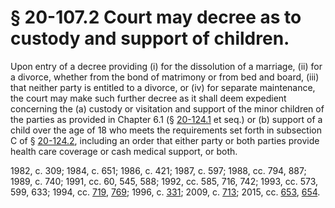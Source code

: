 # § 20-107.2 Court may decree as to custody and support of children.

<p>Upon entry of a decree providing (i) for the dissolution of a marriage, (ii) for a divorce, whether from the bond of matrimony or from bed and board, (iii) that neither party is entitled to a divorce, or (iv) for separate maintenance, the court may make such further decree as it shall deem expedient concerning the (a) custody or visitation and support of the minor children of the parties as provided in Chapter 6.1 (§ <a href='http://law.lis.virginia.gov/vacode/20-124.1/'>20-124.1</a> et seq.) or (b) support of a child over the age of 18 who meets the requirements set forth in subsection C of § <a href='http://law.lis.virginia.gov/vacode/20-124.2/'>20-124.2</a>, including an order that either party or both parties provide health care coverage or cash medical support, or both.</p><p>1982, c. 309; 1984, c. 651; 1986, c. 421; 1987, c. 597; 1988, cc. 794, 887; 1989, c. 740; 1991, cc. 60, 545, 588; 1992, cc. 585, 716, 742; 1993, cc. 573, 599, 633; 1994, cc. <a href='http://lis.virginia.gov/cgi-bin/legp604.exe?941+ful+CHAP0719'>719</a>, <a href='http://lis.virginia.gov/cgi-bin/legp604.exe?941+ful+CHAP0769'>769</a>; 1996, c. <a href='http://lis.virginia.gov/cgi-bin/legp604.exe?961+ful+CHAP0331'>331</a>; 2009, c. <a href='http://lis.virginia.gov/cgi-bin/legp604.exe?091+ful+CHAP0713'>713</a>; 2015, cc. <a href='http://lis.virginia.gov/cgi-bin/legp604.exe?151+ful+CHAP0653'>653</a>, <a href='http://lis.virginia.gov/cgi-bin/legp604.exe?151+ful+CHAP0654'>654</a>.</p>